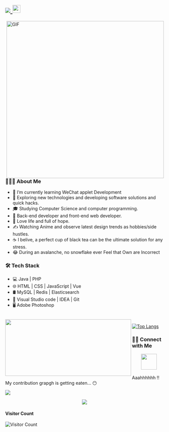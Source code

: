 <!-- 动态打字效果 -->
<!-- 来自 https://readme-typing-svg.herokuapp.com/ -->
<h1 >
  <a href="http://ioinn.cn/">
    <img src="https://readme-typing-svg.herokuapp.com?color=%2336BCF7&size=27&vCenter=true&lines=Hey%2C+stranger+the+screen!;+I'm+By_mori(%E6%9C%AB).">
   <img src="https://cdn.jsdelivr.net/gh/bymori/image-PicX/typora/Hi.gif" width="25">
  </a>
</h1>

<!-- 敲代码的图片 -->
<!-- <img align="right" alt="GIF" src="https://raw.githubusercontent.com/devSouvik/devSouvik/master/gif3.gif" width="500" /> -->
<img align="right" alt="GIF" src="./gif4.gif?raw=true" width="500"/>

### 👨🏻‍💻 About Me 

- 🔭 I’m currently learning WeChat applet Development
- 🤔 Exploring new technologies and developing software solutions and quick hacks.
- 🎓 Studying Computer Science and computer programming.
- 💼 Back-end developer and front-end web developer.
- 🌱 Love life and full of hope.
- ✍️ Watching Anime and observe latest design trends as hobbies/side hustles.
- ☕ I belive, a perfect cup of black tea can be the ultimate solution for any stress. 
- 😂 During an avalanche, no snowflake ever Feel that Own are Incorrect


### 🛠 Tech Stack

- 💻 Java  | PHP  
- 🌐 HTML | CSS | JavaScript  | Vue
- 🛢  MySQL | Redis | Elasticsearch
- 🔧 Visual Studio code | IDEA | Git
- 🖥 Adobe Photoshop

<br/>
 <img align="left" height="180" width="400" style="display: inline-block; "
        src="https://github-readme-stats.vercel.app/api?username=bymori&show_icons=true" />

[![Top Langs](https://github-readme-stats.vercel.app/api/top-langs/?username=bymori&layout=compact)](http://ioinn.cn/)


### 🤝🏻 Connect with Me
<p align="center">
&nbsp; <a href="by_mori@163.com" target="_blank" rel="noopener noreferrer"><img src="https://img.icons8.com/plasticine/100/000000/gmail.png"  width="50" /></a>
</p>

Aaahhhhhh !! My contribution grapgh is getting eaten... 😶
<p> 
 <!-- 贪吃蛇代码贡献图 -->
 <img src="https://cdn.jsdelivr.net/gh/bymori/image-PicX/typora/github-contribution-grid-snake.gif" />
</p>

<!-- GitHub Activity Graph -->
<!-- 来自 https://github.com/Ashutosh00710/github-readme-activity-graph/ -->
<div align="center"><img src="https://activity-graph.herokuapp.com/graph?username=bymori&theme=xcode" /></div>

#### Visitor Count

<!-- 访客数统计徽标 -->
 ![Visitor Count](https://profile-counter.glitch.me/{bymori}/count.svg)
 
 <!-- addded on 20th Jan 2022 -->
